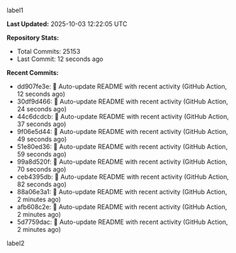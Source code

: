 
label1 
<!-- ACTIVITY_START -->
**Last Updated:** 2025-10-03 12:22:05 UTC

**Repository Stats:**
- Total Commits: 25153
- Last Commit: 12 seconds ago

**Recent Commits:**
- dd907fe3e: 🤖 Auto-update README with recent activity (GitHub Action, 12 seconds ago)
- 30df9d466: 🤖 Auto-update README with recent activity (GitHub Action, 24 seconds ago)
- 44c6dcdcb: 🤖 Auto-update README with recent activity (GitHub Action, 37 seconds ago)
- 9f06e5d44: 🤖 Auto-update README with recent activity (GitHub Action, 49 seconds ago)
- 51e80ed36: 🤖 Auto-update README with recent activity (GitHub Action, 59 seconds ago)
- 99a8d520f: 🤖 Auto-update README with recent activity (GitHub Action, 70 seconds ago)
- ceb4395db: 🤖 Auto-update README with recent activity (GitHub Action, 82 seconds ago)
- 88a06e3a1: 🤖 Auto-update README with recent activity (GitHub Action, 2 minutes ago)
- afb608c2e: 🤖 Auto-update README with recent activity (GitHub Action, 2 minutes ago)
- 5d7759dac: 🤖 Auto-update README with recent activity (GitHub Action, 2 minutes ago)
<!-- ACTIVITY_END -->

label2
